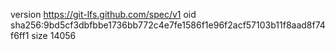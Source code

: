 version https://git-lfs.github.com/spec/v1
oid sha256:9bd5cf3dbfbbe1736bb772c4e7fe1586f1e96f2acf57103b11f8aad8f74f6ff1
size 14056
